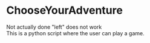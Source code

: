 # ChooseYourAdventure

Not actually done "left" does not work  
 This is a python script where the user can play a game.
